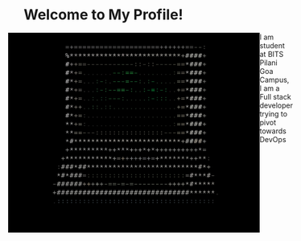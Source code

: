 # Welcome to My Profile!

<div style="display: flex; align-items: flex-start; justify-content: center; flex-direction: row;">
<img src="/retroascii.png" alt="Retro computer" width="500">
I am student at BITS Pilani Goa Campus, I am a Full stack developer trying to pivot towards DevOps
</div>

